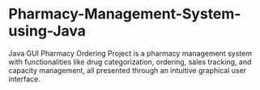 # Pharmacy-Management-System-using-Java
Java GUI Pharmacy Ordering Project is a pharmacy management system with functionalities like drug categorization, ordering, sales tracking, and capacity management, all presented through an intuitive graphical user interface.
